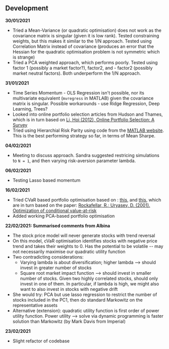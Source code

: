 ## Development

**30/01/2021**
+ Tried a Mean-Variance (or quadratic optimisation) does not work as the covariance matrix is singular (given it is low rank). Tested constraining weights, but this makes it similar to the 1/N approach. Tested using Correlation Matrix instead of covariance (produces an error that the Hessian for the quadratic optimisation problem is not symmetric which is strange)
+ Tried a PCA weighted approach, which performs poorly. Tested using factor 1 (possibly a market factor?),  factor2, and - factor2 (possibly market neutral factors). Both underperform the 1/N approach.


**31/01/2021**
+ Time Series Momentum - OLS Regression isn't possible, nor its multivariate equivalent (`mvregress` in MATLAB) given the covariance matrix is singular. Possible workarounds - use Ridge Regression, Deep Learning, Trees?
+ Looked into online portfolio selection articles from Hudson and Thames, which is in turn based on [Li, Hoi (2012), Online Portfolio Selection: A Survey](https://arxiv.org/pdf/1212.2129.pdf)
+ Tried using Hierarchial Risk Parity using code from the [MATLAB website](https://uk.mathworks.com/matlabcentral/fileexchange/70186-asset-allocation-hierarchical-risk-parity). This is the best performing strategy so far, in terms of Mean Sharpe.

**04/02/2021**
+ Meeting to discuss approach. Sandra suggested restricing simulations to `N = 1`, and then varying risk-aversion parameter lambda.

**06/02/2021**
+ Testing Lasso based momentum

**16/02/2021**
+ Tried CVaR based portfolio optimisation based on : [this](https://pyportfolioopt.readthedocs.io/en/latest/EfficientFrontier.html?highlight=CVaR#id4), and [this](https://github.com/portfolio-optimization-hx/portfolio_optimization), which are in turn based on the paper: [Rockafellar, R.; Uryasev, D. (2001). Optimization of conditional value-at-risk](https://pyportfolioopt.readthedocs.io/en/latest/EfficientFrontier.html?highlight=CVaR&fbclid=IwAR01aak1B8ai-FcvZJVm3Y4eGFboIqaRi50MgQO_pJ9ynTZId3X4URG9Yxg#id4)
+ Added working PCA-based portfolio optimisation

**22/02/2021: Summarised comments from Albina**

+ The stock price model will never generate stocks with trend reversal
+ On this model, cVaR optimisation identifies stocks with negative price trend and takes their weights to 0. Has the potential to be volatile -- may not necessarily maximise our quadratic utility function
+ Two contradicting considerations:
	+ Varying lambda is about diversification; higher lambda --> should invest in greater number of stocks
	+ Square root market impact function --> should invest in smaller number of stocks. Given two highly correlated stocks, should only invest in one of them. In particular, if lambda is high, we might also want to also invest in stocks with negative drift
+ She would try: PCA but use lasso regression to restrict the number of stocks included in the PC1, then do standard Markowitz on the representative assets
+ Alternative (extension): quadratic utility function is first order of power utility function. Power utility --> solve via dynamic programming is faster solution than Markowitz (by Mark Davis from Imperial)

**23/02/2021**

+ Slight refactor of codebase